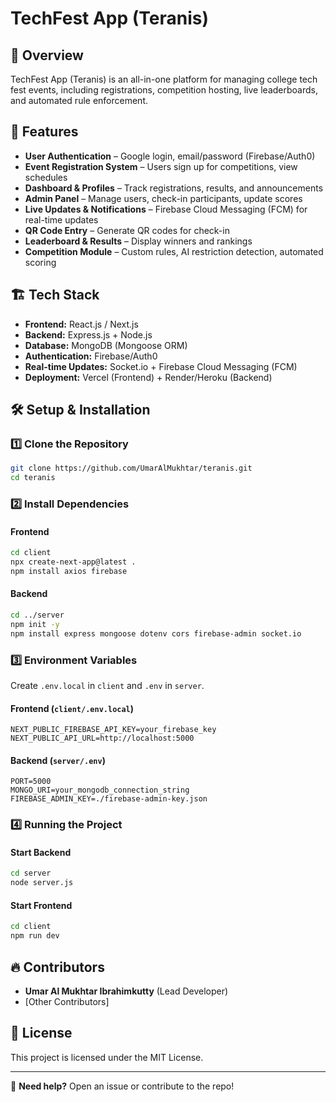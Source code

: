 # TechFest App (Teranis)

## 🚀 Overview
TechFest App (Teranis) is an all-in-one platform for managing college tech fest events, including registrations, competition hosting, live leaderboards, and automated rule enforcement.

## 📌 Features
- **User Authentication** – Google login, email/password (Firebase/Auth0)
- **Event Registration System** – Users sign up for competitions, view schedules
- **Dashboard & Profiles** – Track registrations, results, and announcements
- **Admin Panel** – Manage users, check-in participants, update scores
- **Live Updates & Notifications** – Firebase Cloud Messaging (FCM) for real-time updates
- **QR Code Entry** – Generate QR codes for check-in
- **Leaderboard & Results** – Display winners and rankings
- **Competition Module** – Custom rules, AI restriction detection, automated scoring

## 🏗️ Tech Stack
- **Frontend:** React.js / Next.js
- **Backend:** Express.js + Node.js
- **Database:** MongoDB (Mongoose ORM)
- **Authentication:** Firebase/Auth0
- **Real-time Updates:** Socket.io + Firebase Cloud Messaging (FCM)
- **Deployment:** Vercel (Frontend) + Render/Heroku (Backend)

## 🛠️ Setup & Installation
### 1️⃣ Clone the Repository
```bash
git clone https://github.com/UmarAlMukhtar/teranis.git
cd teranis
```

### 2️⃣ Install Dependencies
#### **Frontend**
```bash
cd client
npx create-next-app@latest .
npm install axios firebase
```

#### **Backend**
```bash
cd ../server
npm init -y
npm install express mongoose dotenv cors firebase-admin socket.io
```

### 3️⃣ Environment Variables
Create `.env.local` in `client` and `.env` in `server`.

#### **Frontend (`client/.env.local`)**
```
NEXT_PUBLIC_FIREBASE_API_KEY=your_firebase_key
NEXT_PUBLIC_API_URL=http://localhost:5000
```

#### **Backend (`server/.env`)**
```
PORT=5000
MONGO_URI=your_mongodb_connection_string
FIREBASE_ADMIN_KEY=./firebase-admin-key.json
```

### 4️⃣ Running the Project
#### **Start Backend**
```bash
cd server
node server.js
```

#### **Start Frontend**
```bash
cd client
npm run dev
```

## 🔥 Contributors
- **Umar Al Mukhtar Ibrahimkutty** (Lead Developer)
- [Other Contributors]

## 📜 License
This project is licensed under the MIT License.

---
🚀 **Need help?** Open an issue or contribute to the repo!


